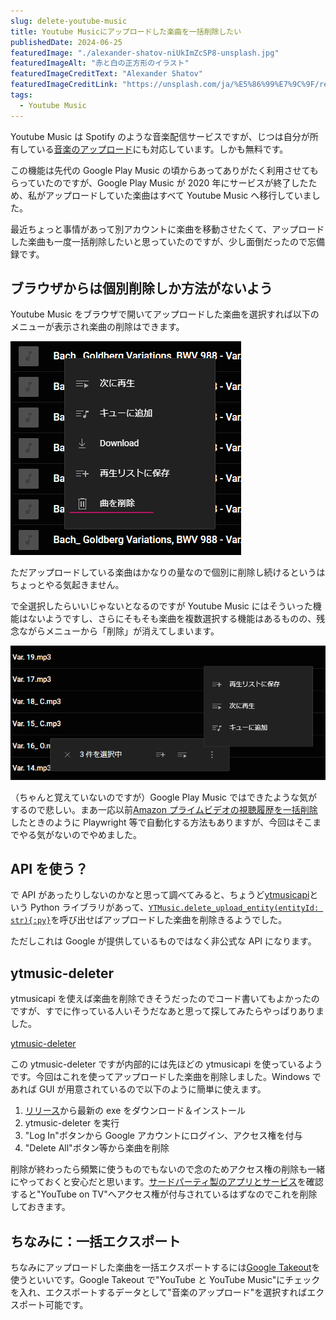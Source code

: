 ```yaml
---
slug: delete-youtube-music
title: Youtube Musicにアップロードした楽曲を一括削除したい
publishedDate: 2024-06-25
featuredImage: "./alexander-shatov-niUkImZcSP8-unsplash.jpg"
featuredImageAlt: "赤と白の正方形のイラスト"
featuredImageCreditText: "Alexander Shatov"
featuredImageCreditLink: "https://unsplash.com/ja/%E5%86%99%E7%9C%9F/red-and-white-square-illustration-niUkImZcSP8"
tags:
  - Youtube Music
---
```


Youtube Music は Spotify のような音楽配信サービスですが、じつは自分が所有している[音楽のアップロード](https://support.google.com/youtubemusic/answer/9716522?hl=ja)にも対応しています。しかも無料です。

この機能は先代の Google Play Music の頃からあってありがたく利用させてもらっていたのですが、Google Play Music が 2020 年にサービスが終了したため、私がアップロードしていた楽曲はすべて Youtube Music へ移行していました。

最近ちょっと事情があって別アカウントに楽曲を移動させたくて、アップロードした楽曲も一度一括削除したいと思っていたのですが、少し面倒だったので忘備録です。

## ブラウザからは個別削除しか方法がないよう

Youtube Music をブラウザで開いてアップロードした楽曲を選択すれば以下のメニューが表示され楽曲の削除はできます。

![楽曲選択時のメニュー](./menu.png)

ただアップロードしている楽曲はかなりの量なので個別に削除し続けるというはちょっとやる気起きません。

で全選択したらいいじゃないとなるのですが Youtube Music にはそういった機能はないようですし、さらにそもそも楽曲を複数選択する機能はあるものの、残念ながらメニューから「削除」が消えてしまいます。

![複数選択時のメニュー](./multiple-selection-menu.png)

（ちゃんと覚えていないのですが）Google Play Music ではできたような気がするので悲しい。まあ一応以前[Amazon プライムビデオの視聴履歴を一括削除](/blog/delete-history-prime-video/)したときのように Playwright 等で自動化する方法もありますが、今回はそこまでやる気がないのでやめました。

## API を使う？

で API があったりしないのかなと思って調べてみると、ちょうど[ytmusicapi](https://github.com/sigma67/ytmusicapi)という Python ライブラリがあって、[`YTMusic.delete_upload_entity(entityId: str){:py}`](https://ytmusicapi.readthedocs.io/en/stable/reference.html#ytmusicapi.YTMusic.delete_upload_entity)を呼び出せばアップロードした楽曲を削除きるようでした。

ただしこれは Google が提供しているものではなく非公式な API になります。

## ytmusic-deleter

ytmusicapi を使えば楽曲を削除できそうだったのでコード書いてもよかったのですが、すでに作っている人いそうだなあと思って探してみたらやっぱりありました。

[ytmusic-deleter](https://github.com/apastel/ytmusic-deleter)

この ytmusic-deleter ですが内部的には先ほどの ytmusicapi を使っているようです。今回はこれを使ってアップロードした楽曲を削除しました。Windows であれば GUI が用意されているので以下のように簡単に使えます。

1. [リリース](https://github.com/apastel/ytmusic-deleter/releases)から最新の exe をダウンロード＆インストール
2. ytmusic-deleter を実行
3. "Log In"ボタンから Google アカウントにログイン、アクセス権を付与
4. "Delete All"ボタン等から楽曲を削除

削除が終わったら頻繁に使うものでもないので念のためアクセス権の削除も一緒にやっておくと安心だと思います。[サードパーティ製のアプリとサービス](http://myaccount.google.com/connections)を確認すると"YouTube on TV"へアクセス権が付与されているはずなのでこれを削除しておきます。

## ちなみに：一括エクスポート

ちなみにアップロードした楽曲を一括エクスポートするには[Google Takeout](https://takeout.google.com/)を使うといいです。Google Takeout で"YouTube と YouTube Music"にチェックを入れ、エクスポートするデータとして"音楽のアップロード"を選択すればエクスポート可能です。
